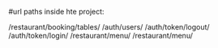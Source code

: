 #url paths inside hte project:

/restaurant/booking/tables/
/auth/users/
/auth/token/logout/
/auth/token/login/
/restaurant/menu/
/restaurant/menu/<pk>
